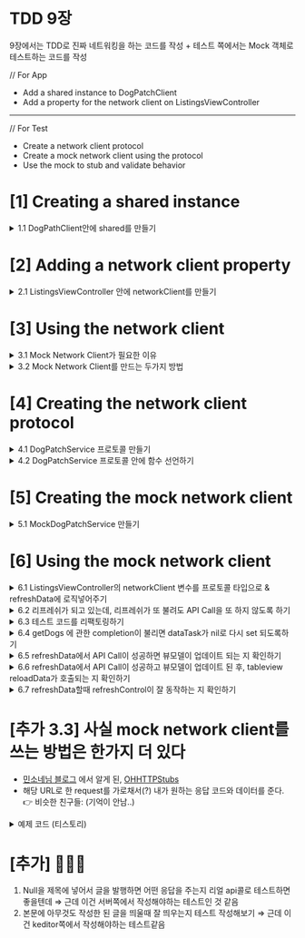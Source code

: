 # TDD 9장

9장에서는 TDD로 진짜 네트워킹을 하는 코드를 작성 + 테스트 쪽에서는 Mock 객체로 테스트하는 코드를 작성 

// For App 

- Add a shared instance to DogPatchClient
- Add a property for the network client on ListingsViewController

---

// For Test

- Create a network client protocol
- Create a mock network client using the protocol
- Use the mock to stub and validate behavior

# [1] Creating a shared instance

<details>
<summary> 1.1 DogPathClient안에 shared를 만들기 </summary>
<DogPathClientTests.swift>

```swift
func test_shared_setsBaseURL() {
    // given
    let baseURL = URL(string: "https://dogpatchserver.herokuapp.com/api/v1/")!

    // then
    XCTAssertEqual(DogPatchClient.shared.baseURL, baseURL)
 }
```

```swift
func test_shared_setsSession() {
    // given
    let session = URLSession.shared

    // then
    XCTAssertEqual(DogPatchClient.shared.session, session)
}
```

```swift
func test_shared_setsResponseQueue() {
    // given
    let responseQueue = DispatchQueue.main

    // then
    XCTAssertEqual(DogPatchClient.shared.responseQueue, responseQueue)
}
```

이 세가지 테스트를 통해서 DogPatchClient안에 이런 생김새를 가지는 shared를 가지게 되었다. 

```swift
static let shared = DogPatchClient(baseURL: URL(string: "https://dogpatchserver.herokuapp.com/api/v1/")!, session: .shared, responseQueue: .main)
```
</details>

# [2] Adding a network client property

<details>
<summary> 2.1 ListingsViewController 안에 networkClient를 만들기  </summary>

<ListingsViewControllerTest.swift> 

```swift
// sut은 ListingsViewController
func test_networkClient_setToDogPatchClient() {  
  XCTAssertTrue(sut.networkClient === DogPatchClient.shared)
}
```

이 테스트를 통해서 ListingsViewController는 이런 모양의 networkClient를 가지게 되었다. 

```swift
var networkClient = DogPatchClient.shared
```
</details>

# [3] Using the network client
<details>
<summary> 3.1  Mock Network Client가 필요한 이유 </summary> <br/>

DogPatchClient를 너의 유닛테스트에 직접적으로 썼을 때 다음과 같은 약점이 있다.

- real network call을 한다고 했을 때 인터넷 커넥션이 필요하다.
- 인터넷 연결이 가능하지 않거나 서버가 다운되었을 때, 네트워크 콜은 실패한다.
- 그리고 유닛테스트가 네트워크 응답을 기다려야하기 때문에 느려질 것이다.

mock network client를 사용해라. 그러면 너는 real network call을 하는 것을 피할수 있으면서도 완전히 response 결과를 컨트롤 할 수 있을 것이다.
</details>

<details>
<summary> 3.2  Mock Network Client를 만드는 두가지 방법 </summary>  

1. **DogPatchClient를 서브클래싱해서 mock을 만들기. 각 메소드를 오버라이딩 하기.**  
하지만...  
👿 몇몇 메소드를 오버라이딩 하는 것을 까먹으면 real network call을 할 수도 있는 위험이 있다  
👿 fake network reponse를 캐싱할 위험도 있다.  

2. **Network Client Protocol을 만들고 이 프로토콜을 따르는 Mock 오브젝트를 만들기.**  
👉 DogPatchClient를 직접 만드는 것이 아니다  
👉 1번 방식의 위험성을 방지할 수 있는 Nice한 방법이다.  
👉이 방식의 약점이라면 프로토콜을 따로 만들어야한다 정도 되겠는데, 너는 빠르고 쉽게 만들 수 있을 것이다.   

3.  실제 URL로 request한다. 하지만 request를 가로채서 내가 원하는 응답 코드와 값을 주기.   
(OHHTTStubs같은 라이브러리 이용) ⇒ [추가 3.3] 으로 내려가시오  
👿 1번 방식과 동일한  위험있음  
</details>

# [4] Creating the network client protocol
<details>
<summary> 4.1 DogPatchService 프로토콜 만들기 </summary>

<DogPathClientTests.swift>
```swift
// sut는 DogPatchClient
// DogPatchClient가 DogPathService 프로토콜을 따르고 있는지 테스트. 
func test_conformsTo_DogPatchService() {
    XCTAssertTrue((sut as AnyObject) is DogPatchService)
}
```
이 테스트를 거쳐 이런 구조가 되었다.

```swift
protocol DogPatchService {

} 
```

```swift
extension DogPatchClient: DogPatchService {

}
```
</details>

<details>
<summary> 4.2 DogPatchService 프로토콜 안에 함수 선언하기 </summary>

<DogPathClientTests.swift>

```swift
// DogPathService 프로토콜이 getDogs 라는 함수를 선언하고 있는 지 테스트.
// 컴파일 에러가 안나면 선언하고 있는 것.
func test_dogPatchService_declaresGetDogs() {
  // given
  let service = sut as DogPatchService

  // then
  _ = service.getDogs() { _, _ in }
}
```
이 테스트를 거쳐 DogPathServices는 이런 함수를 선언하고 있게 되었다. 

```swift
protocol DogPathService {
   func getDogs(completion: @escaping ([Dog]?, Error?) -> Void) -> URLSessionDataTask
}
```
</details>

# [5] Creating the mock network client
<details>
<summary> 5.1 MockDogPatchService 만들기 </summary>

<MockDogPatchService.swift> 파일 생성하고

네트워킹을 실제로 안하는 MockDogPatchService를 만들었다.

```swift
@testable import DogPatch
import Foundation

class MockDogPatchService: DogPatchService {

  var getDogsCallCount = 0
  var getDogsDataTask = URLSessionDataTask()
  var getDogsCompletion: (([Dog]?, Error?) -> Void)!

  func getDogs(
    completion: @escaping ([Dog]?, Error?) -> Void) -> URLSessionDataTask {
    getDogsCallCount += 1
    getDogsCompletion = completion
    return getDogsDataTask
  }
}
```
</details> 

# [6] Using the mock network client

<details>
<summary>  6.1 ListingsViewController의 networkClient 변수를 프로토콜 타입으로 & refreshData에 로직넣어주기 </summary>
    
<ListingsViewControllerTests.swift>  

```swift
// sut은 ListingsViewController
func test_refreshData_setsRequest() {
    // given
    let mockNetworkClient = MockDogPatchService()
    sut.networkClient = mockNetworkClient

    // when
    sut.refreshData()

    // then
    XCTAssertEqual(sut.dataTask, mockNetworkClient.getDogsDataTask)
  }
```
위의 테스트함수로 ListingsViewContoller가 바뀌었다.   

// given을 위해 
👉 networkClient의 타입을 프로토콜로  
예전: 
```swift
var networkClient = DogPatchClient.shared
```
현재:
```swift
var networkClient: DogPatchService = DogPatchClient.shared
```

// then을 위해
👉 dataTask를 선언 후, refreshData하면 객체 넣어주게
```swift
var dataTask: URLSessionDataTask?

// MARK: - Refresh

@objc func refreshData() {

// TODO: - Write this
dataTask = networkClient.getDogs(completion: { (dogs, error) in

})
```
</details>

<details>
<summary> 6.2  리프레쉬가 되고 있는데, 리프레쉬가 또 불려도 API Call을 또 하지 않도록 하기 </summary>

```swift
func test_refreshData_ifAlreadyRefreshing_doesntCallAgain() {
    // given
    let mockNetworkClient = MockDogPatchService()
    sut.networkClient = mockNetworkClient

    // when
    sut.refreshData()
    sut.refreshData()

    // then
    XCTAssertEqual(mockNetworkClient.getDogsCallCount, 1)
 }
```
이 테스트의 통과를 위해 ✅ 한 부분이 추가되었다. 
```swift
// MARK: - Refresh
  @objc func refreshData() {
    // TODO: - Write this
    guard dataTask == nil else { return }
    ✅ dataTask = networkClient.getDogs(completion: { (dogs, error) in 

    })
  }
```
</details> 



<details>
<summary> 6.3 테스트 코드를 리팩토링하기 </summary> 
    
```swift
 var mockNetworkClient: MockDogPatchService!

 func givenMockNetworkClient() {
   mockNetworkClient = MockDogPatchService()
   sut.networkClient = mockNetworkClient
 }

 override func tearDown() {
   sut = nil
   mockNetworkClient = nil
   super.tearDown()
 }

 func test_refreshData_setsRequest() {
   // given
   givenMockNetworkClient()

   // when
   sut.refreshData()

   // then
   XCTAssertEqual(sut.dataTask, mockNetworkClient.getDogsDataTask)
 }

 func test_refreshData_ifAlreadyRefreshing_doesntCallAgain() {
   // given
   givenMockNetworkClient()

   // when
   sut.refreshData()
   sut.refreshData()

   // then
   XCTAssertEqual(mockNetworkClient.getDogsCallCount, 1)
 }
```
</details>

<details>
<summary> 6.4 getDogs 에 관한 completion이 불리면 dataTask가 nil로 다시 set 되도록하기 </summary>

```swift
func test_refreshData_completionNilsDataTask() {
    // given
    // 1
    givenMockNetworkClient()
    let dogs = givenDogs()

    // when
    // 2
    sut.refreshData()

    // 3
    mockNetworkClient.getDogsCompletion(dogs, nil)

    // then
    // 4
    XCTAssertNil(sut.dataTask)
  }
```
그래서 ✅ 부분이 추가되었음. 

```swift
// MARK: - Refresh
@objc func refreshData() {
  // TODO: - Write this
  guard dataTask == nil else { return }
  dataTask = networkClient.getDogs(completion: { (dogs, error) in
    ✅ self.dataTask = nil
  })
}
```
</details>

<details>
<summary> 6.5 refreshData에서 API Call이 성공하면 뷰모델이 업데이트 되는 지 확인하기 </summary>

👉 여기서 뷰모델은 화면당 하나가 아니라 테이블뷰 셀 당 하나임 

👉 뷰모델은 Equatable을 따르고 있어서 "같은 dog을 가지고 있는 뷰모델은 같다" 라고 비교된다. 

```swift 
// DogViewModel은 이렇게 Equatable을 구현해서 저렇게 비교하면 같다고 나옴. 
// MARK: - Equatable
extension DogViewModel: Equatable {
  static func == (lhs: DogViewModel, rhs: DogViewModel) -> Bool {
    return lhs.dog == rhs.dog
  }
}
```
👉 ListingsViewControllerTests 안의 givenDogs함수. 

```swift
func givenDogs(count: Int = 3) -> [Dog] {
    return (1 ... count).map { i in
      let dog = Dog(
        id: "id_\(i)",
        sellerID: "sellderID_\(i)",
        about: "about_\(i)",
        birthday: Date(timeIntervalSinceNow: -1 * Double(i).years),
        breed: "breed_\(i)",
        breederRating: Double(i % 5),
        cost: Decimal(i * 100),
        created: Date(timeIntervalSinceNow: -1 * Double(i).hours),
        imageURL: URL(string: "http://example.com/\(i)")!,
        name: "name_\(i)")
      return dog
    }
  }
```

```swift
func test_refreshData_givenDogsResponse_setsViewModels() {
  // given
  // 1
  givenMockNetworkClient()
  let dogs = givenDogs()  
  let viewModels = dogs.map { DogViewModel(dog: $0) }

  // when  
  // 2
  sut.refreshData()
  mockNetworkClient.getDogsCompletion(dogs, nil)

  // then
  // 3
  XCTAssertEqual(sut.viewModels, viewModels)
}
```
이 테스트의 통과를 위해 ✅이 추가됨. 

```swift
@objc func refreshData() {
    // TODO: - Write this
    guard dataTask == nil else { return }
    dataTask = networkClient.getDogs(completion: { (dogs, error) in
      self.dataTask = nil
      ✅ self.viewModels = dogs?.map { DogViewModel(dog: $0) } ?? []
    })
  }
```
</details>

<details>
<summary> 6.6 refreshData에서 API Call이 성공하고 뷰모델이 업데이트 된 후, tableview reloadData가 호출되는 지 확인하기 </summary>

```swift
// sut은 ListingsViewController
func test_refreshData_givenDogsResponse_reloadsTableView() {
    // given
    givenMockNetworkClient( givenMockNetworkClient(` givenMockNetworkClient( givenMockNetworkClient(`)
    let dogs = givenDogs()

    // 1
    // reloadData가 불렸는지 확인하고 싶어서 만든 MockTableView. 
    class MockTableView: UITableView {
      var calledReloadData = false
      override func reloadData() {
        calledReloadData = true
      }
    }

    // 2
    let mockTableView = MockTableView()
    sut.tableView = mockTableView

    // when
    sut.refreshData()
    mockNetworkClient.getDogsCompletion(dogs, nil)

    // then

    // 3
    XCTAssertTrue(mockTableView.calledReloadData)
  }
```

이 테스트의 통과를 위해 ✅이 추가됨. 

```swift 
@objc func refreshData() {
    // TODO: - Write this
    guard dataTask == nil else { return }
    dataTask = networkClient.getDogs(completion: { (dogs, error) in
      self.dataTask = nil
      self.viewModels = dogs?.map { DogViewModel(dog: $0) } ?? []
      ✅ self.tableView.reloadData()
    })
  }
```
</details>

<details>
<summary>  6.7 refreshData할때 refreshControl이 잘 동작하는 지 확인하기 </summary>
  
```swift
func test_refreshData_beginsRefreshing() {
    // given
    givenMockNetworkClient()

    // when
    sut.refreshData()
    
    // then
    XCTAssertTrue(sut.tableView.refreshControl!.isRefreshing)
 }
```

```swift
func test_refreshData_givenDogsResponse_endsRefreshing() {
  // given
  givenMockNetworkClient()
  let dogs = givenDogs()

  // when
  sut.refreshData()
  mockNetworkClient.getDogsCompletion(dogs, nil)

  // then
  XCTAssertFalse(sut.tableView.refreshControl!.isRefreshing)
}
```

두 테스트를 거치며 이렇게 바뀌었음.

```swift
@objc func refreshData() {
    guard dataTask == nil else { return }
    ✅ self.tableView.refreshControl?.beginRefreshing()
    dataTask = networkClient.getDogs() { dogs, error in
      self.dataTask = nil
      self.viewModels = dogs?.map { DogViewModel(dog: $0)} ?? []
      ✅ self.tableView.refreshControl?.endRefreshing()
      self.tableView.reloadData()
    }
  }
```
</details>

# [추가 3.3] 사실 mock network client를 쓰는 방법은 한가지 더 있다

- [민소네님 블로그](http://minsone.github.io/ios/mac/ios-mock-network-request) 에서 알게 된, [OHHTTPStubs](https://github.com/AliSoftware/OHHTTPStubs)
- 해당 URL로 한 request를 가로채서(?) 내가 원하는 응답 코드와 데이터를 준다. 
👉 비슷한 친구들:  (기억이 안남..)
<details>
<summary> 예제 코드 (티스토리) </summary>   

```swift
import XCTest
import OHHTTPStub

@testable import Tistory

class FollowingTests: XCTestCase {

    var viewModel: FollowingViewModel!
    var viewController: FollowingViewController!
    
    override func setUp() {
        super.setUp()
        viewModel = FollowingViewModel(blogName: "")
        viewController = FollowingViewController.create(viewModel: viewModel)
        viewController.loadViewIfNeeded()
    }
    
    override func tearDown() {
        viewModel = nil
        viewController = nil
        super.tearDown()
    }
    
    func test_when_following_list_empty() {
        // given
        let expect = expectation(description: "구독하는 블로거가 없으면 empty cell을 보여줘야한다.")
    
        let host = "appapi-development.test.dev.tistory.com"
        let path = "/app/v2/feed/followings"
        stub(condition: isHost(host) && isPath(path)) { (request) -> OHHTTPStubsResponse in
            return OHHTTPStubsResponse(jsonObject: ["items": []], statusCode: 200, headers: nil)
        }
    
        // when
        var visibleCells: [UITableViewCell] = []
        ApiManager.shared.requestFollowingList(page: 1, sortOption: .recency) { (code, response) in
            self.viewModel.followingList = response?.list ?? []
            self.viewModel.followingStream.onNext(code)
            visibleCells = self.viewController.tableView.visibleCells
            expect.fulfill()
        }
    
        // then
        wait(for: [expect], timeout: 1)
        XCTAssertEqual(visibleCells.count, 1)
        XCTAssert(visibleCells.first is EmptyTitleTableViewCell)
    }
    
    func test_when_following_list_not_empty() {
        // given
        let expect = expectation(description: "구독하는 블로거를 보여주어야한다.")
    
        let host = "appapi-development.test.dev.tistory.com"
        let path = "/app/v2/feed/followings"
        stub(condition: isHost(host) && isPath(path)) { (request) -> OHHTTPStubsResponse in
            return OHHTTPStubsResponse(jsonObject: ["items": [["id": "0", "name": "그렌"],
                                                              ["id": "1" , "name": "제드"],
                                                              ["id": "2" , "name": "지니"]]],
                                       statusCode: 200,
                                       headers: nil)
        }
    
        // when
        var visibleCells: [UITableViewCell] = []
        ApiManager.shared.requestFollowingList(page: 1, sortOption: .recency) { (code, response) in
            self.viewModel.followingList = response?.list ?? []
            self.viewModel.followingStream.onNext(code)
            visibleCells = self.viewController.tableView.visibleCells
            expect.fulfill()
        }
    
        // then
        wait(for: [expect], timeout: 1)
        XCTAssertEqual(visibleCells.count, 3)
        for cell in visibleCells {
            XCTAssertTrue(cell is BlogProfileTableViewCell)
        }
    }
}
```
</details>

# [추가] 🤔🤔🤔

1. Null을 제목에 넣어서 글을 발행하면 어떤 응답을 주는지 리얼 api콜로 테스트하면 좋을텐데
⇒ 근데 이건 서버쪽에서 작성해야하는 테스트인 것 같음
2. 본문에 아무것도 작성한 된 글을 띄울때 잘 띄우는지 테스트 작성해보기
⇒ 근데 이건 keditor쪽에서 작성해야하는 테스트같음
